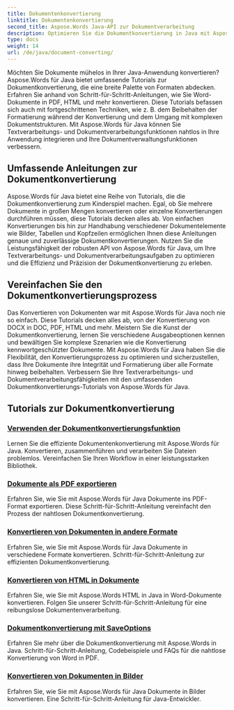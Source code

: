 ```yaml
---
title: Dokumentenkonvertierung
linktitle: Dokumentenkonvertierung
second_title: Aspose.Words Java-API zur Dokumentverarbeitung
description: Optimieren Sie die Dokumentkonvertierung in Java mit Aspose.Words! Erfahren Sie umfassende Anleitungen zur Textverarbeitung und Dokumentverarbeitung
type: docs
weight: 14
url: /de/java/document-converting/
---
```


Möchten Sie Dokumente mühelos in Ihrer Java-Anwendung konvertieren? Aspose.Words für Java bietet umfassende Tutorials zur Dokumentkonvertierung, die eine breite Palette von Formaten abdecken. Erfahren Sie anhand von Schritt-für-Schritt-Anleitungen, wie Sie Word-Dokumente in PDF, HTML und mehr konvertieren. Diese Tutorials befassen sich auch mit fortgeschrittenen Techniken, wie z. B. dem Beibehalten der Formatierung während der Konvertierung und dem Umgang mit komplexen Dokumentstrukturen. Mit Aspose.Words für Java können Sie Textverarbeitungs- und Dokumentverarbeitungsfunktionen nahtlos in Ihre Anwendung integrieren und Ihre Dokumentverwaltungsfunktionen verbessern.

## Umfassende Anleitungen zur Dokumentkonvertierung

Aspose.Words für Java bietet eine Reihe von Tutorials, die die Dokumentkonvertierung zum Kinderspiel machen. Egal, ob Sie mehrere Dokumente in großen Mengen konvertieren oder einzelne Konvertierungen durchführen müssen, diese Tutorials decken alles ab. Von einfachen Konvertierungen bis hin zur Handhabung verschiedener Dokumentelemente wie Bilder, Tabellen und Kopfzeilen ermöglichen Ihnen diese Anleitungen genaue und zuverlässige Dokumentkonvertierungen. Nutzen Sie die Leistungsfähigkeit der robusten API von Aspose.Words für Java, um Ihre Textverarbeitungs- und Dokumentverarbeitungsaufgaben zu optimieren und die Effizienz und Präzision der Dokumentkonvertierung zu erleben.

## Vereinfachen Sie den Dokumentkonvertierungsprozess

Das Konvertieren von Dokumenten war mit Aspose.Words für Java noch nie so einfach. Diese Tutorials decken alles ab, von der Konvertierung von DOCX in DOC, PDF, HTML und mehr. Meistern Sie die Kunst der Dokumentkonvertierung, lernen Sie verschiedene Ausgabeoptionen kennen und bewältigen Sie komplexe Szenarien wie die Konvertierung kennwortgeschützter Dokumente. Mit Aspose.Words für Java haben Sie die Flexibilität, den Konvertierungsprozess zu optimieren und sicherzustellen, dass Ihre Dokumente ihre Integrität und Formatierung über alle Formate hinweg beibehalten. Verbessern Sie Ihre Textverarbeitungs- und Dokumentverarbeitungsfähigkeiten mit den umfassenden Dokumentkonvertierungs-Tutorials von Aspose.Words für Java.

## Tutorials zur Dokumentkonvertierung

### [Verwenden der Dokumentkonvertierungsfunktion](./using-document-converting/)
Lernen Sie die effiziente Dokumentenkonvertierung mit Aspose.Words für Java. Konvertieren, zusammenführen und verarbeiten Sie Dateien problemlos. Vereinfachen Sie Ihren Workflow in einer leistungsstarken Bibliothek.
### [Dokumente als PDF exportieren](./exporting-documents-to-pdf/)
Erfahren Sie, wie Sie mit Aspose.Words für Java Dokumente ins PDF-Format exportieren. Diese Schritt-für-Schritt-Anleitung vereinfacht den Prozess der nahtlosen Dokumentkonvertierung.
### [Konvertieren von Dokumenten in andere Formate](./converting-documents-different-formats/)
Erfahren Sie, wie Sie mit Aspose.Words für Java Dokumente in verschiedene Formate konvertieren. Schritt-für-Schritt-Anleitung zur effizienten Dokumentkonvertierung.
### [Konvertieren von HTML in Dokumente](./converting-html-documents/)
Erfahren Sie, wie Sie mit Aspose.Words HTML in Java in Word-Dokumente konvertieren. Folgen Sie unserer Schritt-für-Schritt-Anleitung für eine reibungslose Dokumentenverarbeitung.
### [Dokumentkonvertierung mit SaveOptions](./document-conversion-saveoptions/)
Erfahren Sie mehr über die Dokumentkonvertierung mit Aspose.Words in Java. Schritt-für-Schritt-Anleitung, Codebeispiele und FAQs für die nahtlose Konvertierung von Word in PDF.
### [Konvertieren von Dokumenten in Bilder](./converting-documents-images/)
Erfahren Sie, wie Sie mit Aspose.Words für Java Dokumente in Bilder konvertieren. Eine Schritt-für-Schritt-Anleitung für Java-Entwickler.